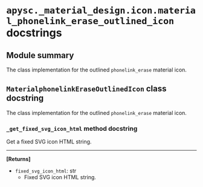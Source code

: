 # `apysc._material_design.icon.material_phonelink_erase_outlined_icon` docstrings

## Module summary

The class implementation for the outlined `phonelink_erase` material icon.

## `MaterialphonelinkEraseOutlinedIcon` class docstring

The class implementation for the outlined `phonelink_erase` material icon.

### `_get_fixed_svg_icon_html` method docstring

Get a fixed SVG icon HTML string.<hr>

**[Returns]**

- `fixed_svg_icon_html`: str
  - Fixed SVG icon HTML string.